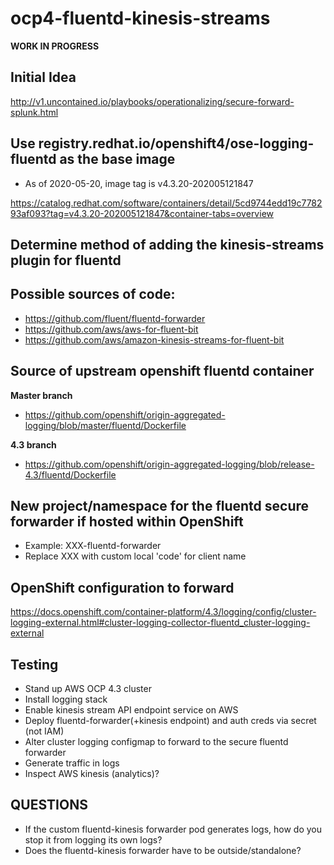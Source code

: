 # ocp4-fluentd-kinesis-streams

**WORK IN PROGRESS**

## Initial Idea

http://v1.uncontained.io/playbooks/operationalizing/secure-forward-splunk.html

## Use registry.redhat.io/openshift4/ose-logging-fluentd as the base image

* As of 2020-05-20, image tag is v4.3.20-202005121847

https://catalog.redhat.com/software/containers/detail/5cd9744edd19c778293af093?tag=v4.3.20-202005121847&container-tabs=overview

## Determine method of adding the kinesis-streams plugin for fluentd

## Possible sources of code:
* https://github.com/fluent/fluentd-forwarder
* https://github.com/aws/aws-for-fluent-bit
* https://github.com/aws/amazon-kinesis-streams-for-fluent-bit

## Source of upstream openshift fluentd container

**Master branch**

* https://github.com/openshift/origin-aggregated-logging/blob/master/fluentd/Dockerfile

**4.3 branch**

* https://github.com/openshift/origin-aggregated-logging/blob/release-4.3/fluentd/Dockerfile

## New project/namespace for the fluentd secure forwarder if hosted within OpenShift

* Example:  XXX-fluentd-forwarder
* Replace XXX with custom local 'code' for client name

## OpenShift configuration to forward

https://docs.openshift.com/container-platform/4.3/logging/config/cluster-logging-external.html#cluster-logging-collector-fluentd_cluster-logging-external

## Testing

* Stand up AWS OCP 4.3 cluster
* Install logging stack
* Enable kinesis stream API endpoint service on AWS
* Deploy fluentd-forwarder(+kinesis endpoint) and auth creds via secret (not IAM)
* Alter cluster logging configmap to forward to the secure fluentd forwarder
* Generate traffic in logs
* Inspect AWS kinesis (analytics)?

## QUESTIONS

* If the custom fluentd-kinesis forwarder pod generates logs, how do you stop it from logging its own logs?
* Does the fluentd-kinesis forwarder have to be outside/standalone?
